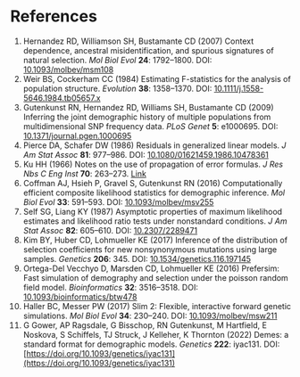 # References

1. Hernandez RD, Williamson SH, Bustamante CD (2007) Context dependence, ancestral misidentification, and spurious signatures of natural selection. *Mol Biol Evol* **24**: 1792–1800. DOI: [10.1093/molbev/msm108](https://doi.org/10.1093/molbev/msm108)
2. Weir BS, Cockerham CC (1984) Estimating F-statistics for the analysis of population structure. *Evolution* **38**: 1358–1370. DOI: [10.1111/j.1558-5646.1984.tb05657.x](https://doi.org/10.1111/j.1558-5646.1984.tb05657.x)
3. Gutenkunst RN, Hernandez RD, Williams SH, Bustamante CD (2009) Inferring the joint demographic history of multiple populations from multidimensional SNP frequency data. *PLoS Genet* **5**: e1000695. DOI: [10.1371/journal.pgen.1000695](https://doi.org/10.1371/journal.pgen.1000695)
4. Pierce DA, Schafer DW (1986) Residuals in generalized linear models. *J Am Stat Assoc* **81**: 977–986. DOI: [10.1080/01621459.1986.10478361](https://doi.org/10.1080/01621459.1986.10478361)
5. Ku HH (1966) Notes on the use of propagation of error formulas. *J Res Nbs C Eng Inst* **70**: 263–273. [Link](https://nvlpubs.nist.gov/nistpubs/jres/70C/jresv70Cn4p263_A1b.pdf)
6. Coffman AJ, Hsieh P, Gravel S, Gutenkunst RN (2016) Computationally efficient composite likelihood statistics for demographic inference. *Mol Biol Evol* **33**: 591–593. DOI: [10.1093/molbev/msv255](https://doi.org/10.1093/molbev/msv255)
7. Self SG, Liang KY (1987) Asymptotic properties of maximum likelihood estimates and likelihood ratio tests under nonstandard conditions. *J Am Stat Assoc* **82**: 605–610. DOI: [10.2307/2289471](https://doi.org/10.2307/2289471)
8. Kim BY, Huber CD, Lohmueller KE (2017) Inference of the distribution of selection coefficients for new nonsynonymous mutations using large samples. *Genetics* **206**: 345. DOI: [10.1534/genetics.116.197145](https://doi.org/10.1534/genetics.116.197145)
9. Ortega-Del Vecchyo D, Marsden CD, Lohmueller KE (2016) Prefersim: Fast simulation of demography and selection under the poisson random field model. *Bioinformatics* **32**: 3516–3518. DOI: [10.1093/bioinformatics/btw478](https://doi.org/10.1093/bioinformatics/btw478)
10. Haller BC, Messer PW (2017) Slim 2: Flexible, interactive forward genetic simulations. *Mol Biol Evol* **34**: 230–240. DOI: [10.1093/molbev/msw211](https://doi.org/10.1093/molbev/msw211)
11. G Gower, AP Ragsdale, G Bisschop, RN Gutenkunst, M Hartfield, E Noskova, S Schiffels, TJ Struck, J Kelleher, K Thornton (2022) Demes: a standard format for demographic models. *Genetics* **222**: iyac131. DOI: [https://doi.org/10.1093/genetics/iyac131](https://doi.org/10.1093/genetics/iyac131)
